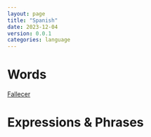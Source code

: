 ```yaml
---
layout: page
title: "Spanish"
date: 2023-12-04
version: 0.0.1
categories: language
---
```


# Words

[Fallecer](fallecer)

# Expressions & Phrases
